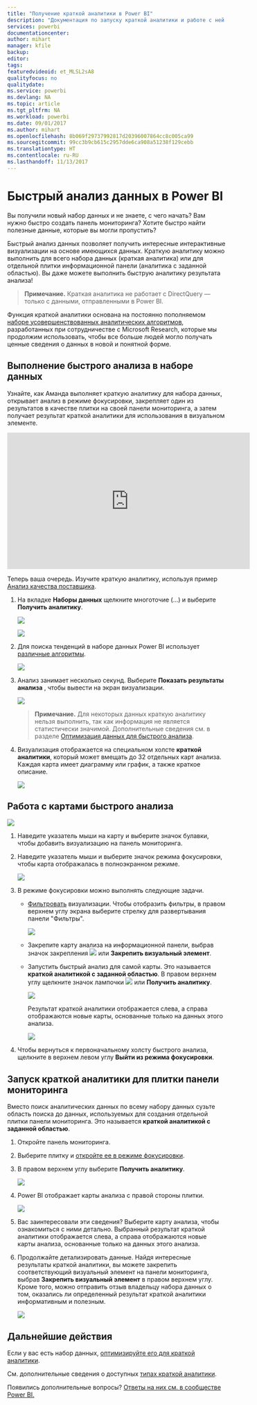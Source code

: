 ```yaml
---
title: "Получение краткой аналитики в Power BI"
description: "Документация по запуску краткой аналитики и работе с ней в службе Power BI."
services: powerbi
documentationcenter: 
author: mihart
manager: kfile
backup: 
editor: 
tags: 
featuredvideoid: et_MLSL2sA8
qualityfocus: no
qualitydate: 
ms.service: powerbi
ms.devlang: NA
ms.topic: article
ms.tgt_pltfrm: NA
ms.workload: powerbi
ms.date: 09/01/2017
ms.author: mihart
ms.openlocfilehash: 8b069f29737992817d20396007864cc8c005ca99
ms.sourcegitcommit: 99cc3b9cb615c2957dde6ca908a51238f129cebb
ms.translationtype: HT
ms.contentlocale: ru-RU
ms.lasthandoff: 11/13/2017
---
```

# <a name="quick-insights-with-power-bi"></a>Быстрый анализ данных в Power BI
Вы получили новый набор данных и не знаете, с чего начать?  Вам нужно быстро создать панель мониторинга?  Хотите быстро найти полезные данные, которые вы могли пропустить?

Быстрый анализ данных позволяет получить интересные интерактивные визуализации на основе имеющихся данных. Краткую аналитику можно выполнить для всего набора данных (краткая аналитика) или для отдельной плитки информационной панели (аналитика с заданной областью). Вы даже можете выполнить быструю аналитику результата анализа!

> **Примечание.** Краткая аналитика не работает с DirectQuery — только с данными, отправленными в Power BI.
> 
> 

Функция краткой аналитики основана на постоянно пополняемом [наборе усовершенствованных аналитических алгоритмов](service-insight-types.md), разработанных при сотрудничестве с Microsoft Research, которые мы продолжим использовать, чтобы все больше людей могло получать ценные сведения о данных в новой и понятной форме.

## <a name="run-quick-insights-on-a-dataset"></a>Выполнение быстрого анализа в наборе данных
Узнайте, как Аманда выполняет краткую аналитику для набора данных, открывает анализ в режиме фокусировки, закрепляет один из результатов в качестве плитки на своей панели мониторинга, а затем получает результат краткой аналитики для использования в визуальном элементе.

<iframe width="560" height="315" src="https://www.youtube.com/embed/et_MLSL2sA8" frameborder="0" allowfullscreen></iframe>


Теперь ваша очередь. Изучите краткую аналитику, используя пример [Анализ качества поставщика](sample-supplier-quality.md).

1. На вкладке **Наборы данных** щелкните многоточие (...) и выберите **Получить аналитику**.
   
    ![](media/service-insights/power-bi-ellipses.png)
   
    ![](media/service-insights/power-bi-tab.png)
2. Для поиска тенденций в наборе данных Power BI использует [различные алгоритмы](service-insight-types.md).
   
    ![](media/service-insights/pbi_autoinsightssearching.png)
3. Анализ занимает несколько секунд.  Выберите **Показать результаты анализа** , чтобы вывести на экран визуализации.
   
    ![](media/service-insights/pbi_autoinsightsuccess.png)
   
   > **Примечание.** Для некоторых данных краткую аналитику нельзя выполнить, так как информация не является статистически значимой.  Дополнительные сведения см. в разделе [Оптимизация данных для быстрого анализа](service-insights-optimize.md).
   > 
   > 
4. Визуализация отображается на специальном холсте **краткой аналитики**, который может вмещать до 32 отдельных карт анализа. Каждая карта имеет диаграмму или график, а также краткое описание.
   
    ![](media/service-insights/power-bi-insights.png)

## <a name="interact-with-the-quick-insight-cards"></a>Работа с картами быстрого анализа
  ![](media/service-insights/pbi_hover.png)

1. Наведите указатель мыши на карту и выберите значок булавки, чтобы добавить визуализацию на панель мониторинга.
2. Наведите указатель мыши и выберите значок режима фокусировки, чтобы карта отображалась в полноэкранном режиме.
   
    ![](media/service-insights/power-bi-insight-focus.png)
3. В режиме фокусировки можно выполнять следующие задачи.
   
   * [Фильтровать](service-interact-with-a-report-in-reading-view.md) визуализации.  Чтобы отобразить фильтры, в правом верхнем углу экрана выберите стрелку для развертывания панели "Фильтры".
     
        ![](media/service-insights/power-bi-insights-filter-new.png)
   * Закрепите карту анализа на информационной панели, выбрав значок закрепления ![](media/service-insights/power-bi-pin-icon.png) или **Закрепить визуальный элемент**.
   * Запустить быстрый анализ для самой карты. Это называется **краткой аналитикой с заданной областью**. В правом верхнем углу щелкните значок лампочки ![](media/service-insights/power-bi-bulb-icon.png) или **Получить аналитику**.
     
       ![](media/service-insights/pbi-autoinsights-tile.png)
     
     Результат краткой аналитики отображается слева, а справа отображаются новые карты, основанные только на данных этого анализа.
     
       ![](media/service-insights/power-bi-insights-on-insights-new.png)
4. Чтобы вернуться к первоначальному холсту быстрого анализа, щелкните в верхнем левом углу **Выйти из режима фокусировки**.

## <a name="run-quick-insights-on-a-dashboard-tile"></a>Запуск краткой аналитики для плитки панели мониторинга
Вместо поиск аналитических данных по всему набору данных сузьте область поиска до данных, используемых для создания отдельной плитки панели мониторинга. Это называется **краткой аналитикой с заданной областью**.

1. Откройте панель мониторинга.
2. Выберите плитку и [откройте ее в режиме фокусировки](service-focus-mode.md).
3. В правом верхнем углу выберите **Получить аналитику**.
   
    ![](media/service-insights/pbi-autoinsights-tile.png)
4. Power BI отображает карты анализа с правой стороны плитки.
   
    ![](media/service-insights/pbi-insights-tile.png)
5. Вас заинтересовали эти сведения? Выберите карту анализа, чтобы ознакомиться с ними детально. Выбранный результат краткой аналитики отображается слева, а справа отображаются новые карты анализа, основанные только на данных этого анализа.
6. Продолжайте детализировать данные. Найдя интересные результаты краткой аналитики, вы можете закрепить соответствующий визуальный элемент на панели мониторинга, выбрав **Закрепить визуальный элемент** в правом верхнем углу. Кроме того, можно отправить отзыв владельцу набора данных о том, оказались ли определенный результат краткой аналитики информативным и полезным.
   
    ![](media/service-insights/useful.png)

## <a name="next-steps"></a>Дальнейшие действия
Если у вас есть набор данных, [оптимизируйте его для краткой аналитики](service-insights-optimize.md).

См. дополнительные сведения о доступных [типах краткой аналитики](service-insight-types.md).

Появились дополнительные вопросы? [Ответы на них см. в сообществе Power BI.](http://community.powerbi.com/)


